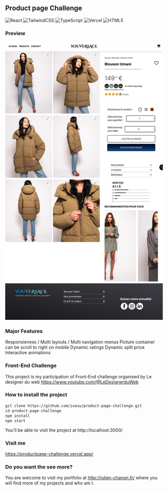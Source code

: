 ## Product page Challenge

![React](https://img.shields.io/badge/react-%2320232a.svg?style=for-the-badge&logo=react&logoColor=%2361DAFB)
![TailwindCSS](https://img.shields.io/badge/tailwindcss-%2338B2AC.svg?style=for-the-badge&logo=tailwind-css&logoColor=white)
![TypeScript](https://img.shields.io/badge/typescript-%23007ACC.svg?style=for-the-badge&logo=typescript&logoColor=white)
![Vercel](https://img.shields.io/badge/vercel-%23000000.svg?style=for-the-badge&logo=vercel&logoColor=white)
![HTML5](https://img.shields.io/badge/html5-%23E34F26.svg?style=for-the-badge&logo=html5&logoColor=white)

### Preview

![Preview](public/preview.png)

### Major Features
Responsieness / Multi layouts / Multi navigation menus
Picture container can be scroll to right on mobile 
Dynamic ratings
Dynamic split price
Interactive animations

### Front-End Challenge
This project is my participation of Front-End challenge organised by Le designer du web
https://www.youtube.com/@LeDesignerduWeb

### How to install the project
````
git clone https://github.com/ixouu/product-page-challenge.git
cd product-page-challenge
npm install
npm start

````
You'll be able to visit the project at http://localhost:3000/

### Visit me
https://productpage-challenge.vercel.app/

### Do you want the see more?
You are welcome to visit my portfolio at http://julien-chanon.fr/ where you will find more of my projects and who am I.